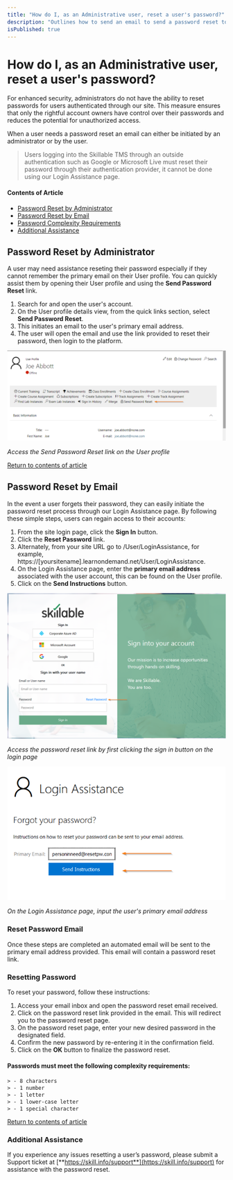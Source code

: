 ```yaml
---
title: "How do I, as an Administrative user, reset a user's password?"
description: "Outlines how to send an email to send a password reset to a user."
isPublished: true
---
```


# How do I, as an Administrative user, reset a user's password?

For enhanced security, administrators do not have the ability to reset passwords for users authenticated through our site. This measure ensures that only the rightful account owners have control over their passwords and reduces the potential for unauthorized access.

When a user needs a password reset an email can either be initiated by an administrator or by the user.

> Users logging into the Skillable TMS through an outside authentication such as Google or Microsoft Live must reset their password through their authentication provider, it cannot be done using our Login Assistance page.

#### Contents of Article
- [Password Reset by Administrator](#password-reset-by-administrator)
- [Password Reset by Email](#password-reset-by-email)
- [Password Complexity Requirements](#passwords-must-meet-the-following-complexity-requirements)
- [Additional Assistance](#additional-assistance)

## Password Reset by Administrator
A user may need assistance reseting their password especially if they cannot remember the primary email on their User profile. You can quickly assist them by opening their User profile and using the **Send Password Reset** link.

1. Search for and open the user's account.
1. On the User profile details view, from the quick links section, select **Send Password Reset**.
1. This initiates an email to the user's primary email address.
1. The user will open the email and use the link provided to reset their password, then login to the platform.

![](/tms/images/send-pw-reset-link.png)

*Access the Send Password Reset link on the User profile*

[Return to contents of article](#contents-of-article)

## Password Reset by Email
In the event a user forgets their password, they can easily initiate the password reset process through our Login Assistance page. By following these simple steps, users can regain access to their accounts:

1. From the site login page, click the **Sign In** button.
1. Click the **Reset Password** link.
1. Alternately, from your site URL go to /User/LoginAssistance, for example, https://[yoursitename].learnondemand.net/User/LoginAssistance.
1. On the Login Assistance page, enter the **primary email address** associated with the user account, this can be found on the User profile.
1. Click on the **Send Instructions** button.

![](/tms/images/password-reset-link.png)

*Access the password reset link by first clicking the sign in button on the login page*

![](/tms/images/login-assistance.png)

*On the Login Assistance page, input the user's primary email address*

### Reset Password Email
Once these steps are completed an automated email will be sent to the primary email address provided. This email will contain a password reset link.

### Resetting Password
To reset your password, follow these instructions:
1. Access your email inbox and open the password reset email received.
1. Click on the password reset link provided in the email. This will redirect you to the password reset page.
1. On the password reset page, enter your new desired password in the designated field.
1. Confirm the new password by re-entering it in the confirmation field.
1. Click on the **OK** button to finalize the password reset.
   
#### Passwords must meet the following complexity requirements: 
    > - 8 characters
    > - 1 number
    > - 1 letter
    > - 1 lower-case letter
    > - 1 special character

[Return to contents of article](#contents-of-article)

### Additional Assistance
If you experience any issues resetting a user’s password, please submit a Support ticket at [**https://skill.info/support**](https://skill.info/support) for assistance with the password reset.

<!--search terms-->
<div hidden>
<b>update password</b>
<b>unable to login</b>
<b>password issues</b>
</div>
